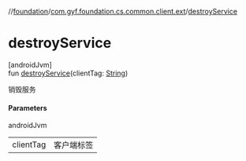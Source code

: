 //[foundation](../../index.md)/[com.gyf.foundation.cs.common.client.ext](index.md)/[destroyService](destroy-service.md)

# destroyService

[androidJvm]\
fun [destroyService](destroy-service.md)(clientTag: [String](https://kotlinlang.org/api/core/kotlin-stdlib/kotlin/-string/index.html))

销毁服务

#### Parameters

androidJvm

| | |
|---|---|
| clientTag | 客户端标签 |